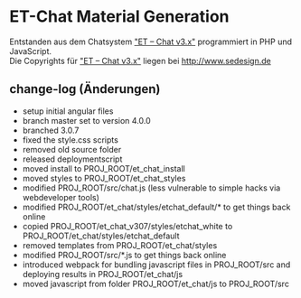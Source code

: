 # ET-Chat Material Generation
Entstanden aus dem Chatsystem ["ET – Chat v3.x"](http://www.sedesign.de/de_produkte_chat-v3.html) programmiert in PHP und JavaScript.<br />
Die Copyrights für ["ET – Chat v3.x"](http://www.sedesign.de/de_produkte_chat-v3.html) liegen bei http://www.sedesign.de

## change-log (Änderungen)
* setup initial angular files
* branch master set to version 4.0.0
* branched 3.0.7
* fixed the style.css scripts
* removed old source folder
* released deploymentscript
* moved install to PROJ_ROOT/et_chat_install
* moved styles to PROJ_ROOT/et_chat_styles
* modified PROJ_ROOT/src/chat.js (less vulnerable to simple hacks via webdeveloper tools)
* modified PROJ_ROOT/et_chat/styles/etchat_default/* to get things back online
* copied PROJ_ROOT/et_chat_v307/styles/etchat_white to PROJ_ROOT/et_chat/styles/etchat_default
* removed templates from PROJ_ROOT/et_chat/styles
* modified PROJ_ROOT/src/*.js to get things back online
* introduced webpack for bundling javascript files in PROJ_ROOT/src and deploying results in PROJ_ROOT/et_chat/js
* moved javascript from folder PROJ_ROOT/et_chat/js to PROJ_ROOT/src